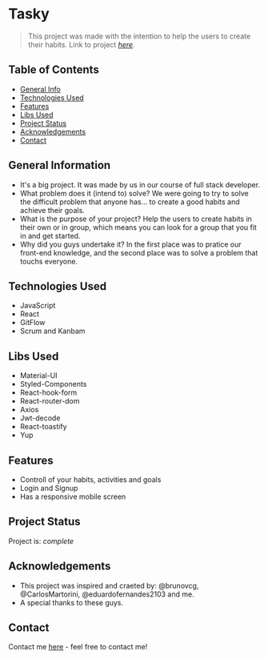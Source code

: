 # Tasky
> This project was made with the intention to help the users to create their habits.
> Link to project [_here_](https://tasky-six.vercel.app). <!-- If you have the project hosted somewhere, include the link here. -->

## Table of Contents
* [General Info](#general-information)
* [Technologies Used](#technologies-used)
* [Features](#features)
* [Libs Used](#libs-used)
* [Project Status](#project-status)
* [Acknowledgements](#acknowledgements)
* [Contact](#contact)
<!-- * [License](#license) -->


## General Information
- It's a big project. It was made by us in our course of full stack developer.
- What problem does it (intend to) solve?
  We were going to try to solve the difficult problem that anyone has... to create a good habits and achieve their goals.
- What is the purpose of your project?
  Help the users to create habits in their own or in group, which means you can look for a group that you fit in and get started.
- Why did you guys undertake it?
  In the first place was to pratice our front-end knowledge, and the second place was to solve a problem that touchs everyone.


## Technologies Used
- JavaScript
- React
- GitFlow
- Scrum and Kanbam


## Libs Used
- Material-UI
- Styled-Components
- React-hook-form
- React-router-dom
- Axios
- Jwt-decode
- React-toastify
- Yup


## Features
- Controll of your habits, activities and goals
- Login and Signup
- Has a responsive mobile screen

## Project Status
Project is:  _complete_


## Acknowledgements
- This project was inspired and craeted by: @brunovcg, @CarlosMartorini, @eduardofernandes2103 and me. 
- A special thanks to these guys.


## Contact
Contact me [here](https://portifolio-p.vercel.app/) - feel free to contact me!
